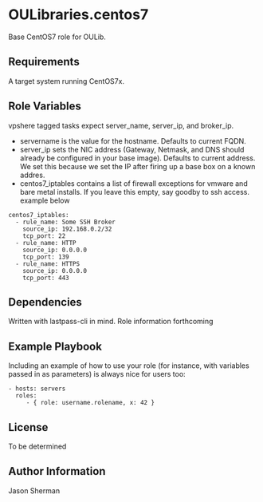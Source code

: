 OULibraries.centos7
=========

Base CentOS7 role for OULib.

Requirements
------------

A target system running CentOS7x.

Role Variables
--------------

vpshere tagged tasks expect server_name, server_ip, and broker_ip.
* servername is the value for the hostname. Defaults to current FQDN.
* server_ip sets the NIC address (Gateway, Netmask, and DNS should already be configured in your base image). Defaults to current address. We set this because we set the IP after firing up a base box on a known addres.
* centos7_iptables contains a list of firewall exceptions for vmware and bare metal installs.  If you leave this empty, say goodby to ssh access. example below

```
centos7_iptables:
  - rule_name: Some SSH Broker
    source_ip: 192.168.0.2/32
    tcp_port: 22
  - rule_name: HTTP
    source_ip: 0.0.0.0
    tcp_port: 139
  - rule_name: HTTPS
    source_ip: 0.0.0.0
    tcp_port: 443
```

Dependencies
------------

Written with lastpass-cli in mind. Role information forthcoming

Example Playbook
----------------

Including an example of how to use your role (for instance, with variables passed in as parameters) is always nice for users too:

    - hosts: servers
      roles:
         - { role: username.rolename, x: 42 }

License
-------

To be determined

Author Information
------------------

Jason Sherman
